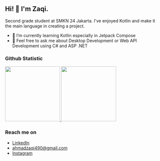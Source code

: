 ## Hi! 👋 I'm Zaqi.

Second grade student at SMKN 24 Jakarta. I've enjoyed Kotlin and make it the main language in creating a project.  

- 🌱 I’m currently learning Kotlin especially in Jetpack Compose
- 💬 Feel free to ask me about Desktop Development or Web API Development using C# and ASP .NET

### Github Statistic
<p align="left">
<a href="https://github.com/ztacole">
  <img height="180em" src="https://github-readme-stats-eight-theta.vercel.app/api?username=ztacole&show_icons=true&theme=algolia&include_all_commits=false&count_private=true"/>
  <img height="180em" src="https://github-readme-stats-eight-theta.vercel.app/api/top-langs/?username=ztacole&layout=compact&langs_count=8&theme=algolia"/>
</a>
</p>

### Reach me on
- <a href="www.linkedin.com/in/ahmad-zaqi-0677092b3">LinkedIn</a>
- ahmadzaqi490@gmail.com
- <a href="https://www.instagram.com/zaqi149/">Instagram</a>
